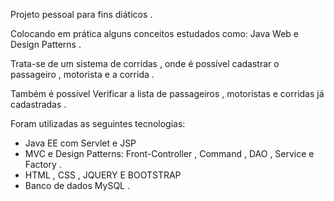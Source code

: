 

Projeto pessoal para fins diáticos . 

Colocando em prática alguns conceitos estudados como: Java Web e Design Patterns . 

Trata-se de um sistema de corridas , onde é possível cadastrar o passageiro , motorista e a corrida . 

Também é possivel Verificar a lista de passageiros , motoristas e corridas já cadastradas . 

Foram utilizadas as seguintes tecnologias: 

- Java EE com Servlet e JSP 
- MVC e Design Patterns: Front-Controller , Command , DAO , Service e Factory . 
- HTML , CSS , JQUERY E BOOTSTRAP 
- Banco de dados MySQL . 

 